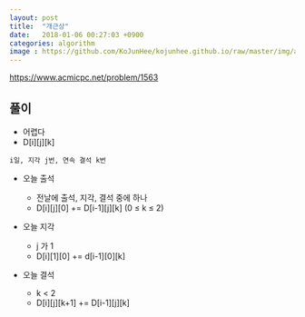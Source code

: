 ```yaml
---
layout: post
title:  "개근상"
date:   2018-01-06 00:27:03 +0900
categories: algorithm
image : https://github.com/KoJunHee/kojunhee.github.io/raw/master/img/algorithm.png
---
```


<https://www.acmicpc.net/problem/1563>

## 풀이

- 어렵다
- D[i][j][k] 

```
i일, 지각 j번, 연속 결석 k번
```

- 오늘 출석 
	- 전날에 출석, 지각, 결석 중에 하나
	- D[i][j][0] += D[i-1][j][k] (0 ≤ k ≤ 2)

- 오늘 지각
	- j 가 1
	- D[i][1][0] += d[i-1][0][k]

- 오늘 결석
	- k < 2
	- D[i][j][k+1] += D[i-1][j][k]



	 
